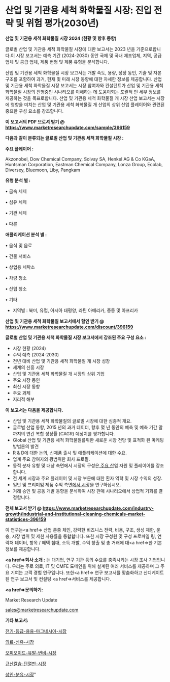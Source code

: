 # 산업 및 기관용 세척 화학물질 시장: 진입 전략 및 위험 평가(2030년)

<strong>산업 및 기관용 세척 화학물질 시장 2024 (현황 및 향후 동향)</strong>

글로벌 산업 및 기관용 세척 화학물질 시장에 대한 보고서는 2023 년을 기준으로합니다.이 시장 보고서는 예측 기간 (2024-2030) 동안 국제 및 국내 제조업체, 지역, 공급 업체 및 공급 업체, 제품 변형 및 제품 유형을 분석합니다.

산업 및 기관용 세척 화학물질 시장 보고서는 개발 속도, 용량, 성장 동인, 기술 및 자본 구조를 포함하여 과거, 현재 및 미래 시장 동향에 대한 자세한 정보를 제공합니다. 산업 및 기관용 세척 화학물질 시장 보고서는 시장 참여자와 컨설턴트가 산업 및 기관용 세척 화학물질 시장의 진행중인 시나리오를 이해하는 데 도움이되는 포괄적 인 세부 정보를 제공하는 것을 목표로합니다. 산업 및 기관용 세척 화학물질 개 시장 산업 보고서는 시장에 영향을 미치는 산업 및 기관용 세척 화학물질 개 산업의 상위 산업 플레이어와 관련된 중요한 구성 요소를 강조합니다.



<strong>이 보고서의 PDF 브로셔 받기 @ <a href=https://www.marketresearchupdate.com/sample/396159>https://www.marketresearchupdate.com/sample/396159</a></strong>



<strong>다음과 같이 분류되는 글로벌 산업 및 기관용 세척 화학물질 시장 :</strong>



<strong>주요 플레이어 :</strong>

Akzonobel, Dow Chemical Company, Solvay SA, Henkel AG & Co KGaA, Huntsman Corporation, Eastman Chemical Company, Lonza Group, Ecolab, Diversey, Bluemoon, Liby, Pangkam



<strong>유형 분석 별 :</strong>

• 금속 세제

• 섬유 세제

• 기관 세제

• 다른



<strong>애플리케이션 분석 별 :</strong>

• 음식 및 음료

• 건물 서비스

• 상업용 세탁소

• 차량 청소

• 산업 청소

• 기타

<ul>
  <li>지역별 : 북미, 유럽, 아시아 태평양, 라틴 아메리카, 중동 및 아프리카</li>
</ul>


<strong>산업 및 기관용 세척 화학물질 보고서에서 할인 받기 @ <a href=https://www.marketresearchupdate.com/discount/396159>https://www.marketresearchupdate.com/discount/396159</a></strong>



<strong>글로벌 산업 및 기관용 세척 화학물질 시장 보고서에서 강조된 주요 구성 요소 :</strong>
<ul>
  <li>시장 현황 (2024)</li>
  <li>수익 예측 (2024-2030)</li>
  <li>전년 대비 산업 및 기관용 세척 화학물질 개 시장 성장</li>
  <li>세계의 신흥 시장</li>
  <li>산업 및 기관용 세척 화학물질 개 시장의 상위 기업</li>
  <li>주요 시장 동인</li>
  <li>최신 시장 동향</li>
  <li>주요 과제</li>
  <li>지리적 해부</li>
</ul>


<strong>이 보고서는 다음을 제공합니다.</strong>
<ul>
  <li>산업 및 기관용 세척 화학물질의 글로벌 시장에 대한 심층적 개요.</li>
  <li>글로벌 산업 동향, 2015 년의 과거 데이터, 향후 몇 년 동안의 예측 및 예측 기간 말까지의 연간 복합 성장률 (CAGR) 예상치를 평가합니다.</li>
  <li>Global 산업 및 기관용 세척 화학물질를위한 새로운 시장 전망 및 표적화 된 마케팅 방법론의 발견</li>
  <li>R &amp; D에 대한 논의, 신제품 출시 및 애플리케이션에 대한 수요.</li>
  <li>업계 주요 참여자의 광범위한 회사 프로필.</li>
  <li>동적 분자 유형 및 대상 측면에서 시장의 구성은<a href=> 주요 산</a>업 자원 및 플레이어를 강조합니다.</li>
  <li>전 세계 시장과 주요 플레이어 및 시장 부문에 대한 환자 역학 및 시장 수익의 성장.</li>
  <li>일반 및 프리미엄 제품 수익 측면<a href=>에서 시</a>장을 연구하십시오.</li>
  <li>거래 승인 및 공동 개발 동향을 분석하여 시장 판매 시나리오에서 상업적 기회를 결정합니다.</li>
</ul>



<strong>전체 보고서 받기 @ <a href=https://www.marketresearchupdate.com/industry-growth/industrial-and-institutional-cleaning-chemicals-market-statistices-396159>https://www.marketresearchupdate.com/industry-growth/industrial-and-institutional-cleaning-chemicals-market-statistices-396159</a></strong>

이 연구는<a href=> 산업 존중</a> 체인, 강력한 비즈니스 전략, 비용, 구조, 생성 제한, 운송, 시장 범위 및 제한 사용률을 통합합니다. 또한 시장 구성원 및 구성 프로파일 링, 연락처 데이터, 항목 / 혜택 침대, 소득 개발, 수익 창출 및 총 거래에 대<a href=>한 기본 </a>정보를 제공합니다.



<strong><a href=>회사 소</a>개 :</strong>
는 대기업, 연구 기관 등의 수요를 충족시키는 시장 조사 기업입니다. 우리는 주로 의료, IT 및 CMFE 도메인을 위해 설계된 여러 서비스를 제공하며 그 주요 기여는 고객 경험 연구입니다. 또한<a href=> 연구 보</a>고서를 맞춤화하고 신디케이트 된 연구 보고서 및 컨설팅 <a href=>서비스</a>를 제공합니다.



<strong><a href=>문의하기:</a></strong>

Market Research Update

sales@marketresearchupdate.com



<strong>기타 보고서:</strong>

<a href=https://www.linkedin.com/pulse/전기-등급-용융-마그네시아-시장-세분화-연구-및-목표-고객2029년/>전기-등급-용융-마그네시아-시장</a>

<a href=https://www.linkedin.com/pulse/의료-섬유-시장-현재-및-미래-성장-2029-data-dive-diaries-24-analysis-1f10f/>의료-섬유-시장</a>

<a href=https://www.linkedin.com/pulse/오피오이드-유발-변비-시장-경쟁-분석-및-성장-잠재력-2029-jwxaf/>오피오이드-유발-변비-시장</a>

<a href=https://www.linkedin.com/pulse/규산칼슘-단열판-시장-현재-및-미래-성장-2030-survey-savvy-insights-360-analysis-v76if/>규산칼슘-단열판-시장</a>

<a href=https://www.linkedin.com/pulse/성인-분유-시장-세분화-연구-및-목표-고객2029년-survey-spotlight-pro-24-analysis-kkqif/>성인-분유-시장</a>"
